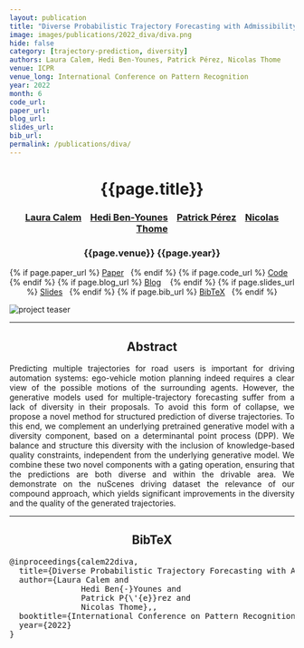 ```yaml
---
layout: publication
title: "Diverse Probabilistic Trajectory Forecasting with Admissibility Constraints"
image: images/publications/2022_diva/diva.png
hide: false
category: [trajectory-prediction, diversity]
authors: Laura Calem, Hedi Ben-Younes, Patrick Pérez, Nicolas Thome
venue: ICPR
venue_long: International Conference on Pattern Recognition
year: 2022
month: 6
code_url: 
paper_url: 
blog_url:
slides_url:
bib_url:
permalink: /publications/diva/
---
```


<h1 align="center"> {{page.title}} </h1>
<!-- Simple call of authors -->
<!-- <h3 align="center"> {{page.authors}} </h3> -->
<!-- Alternatively you can add links to author pages -->
<h3 align="center"> <a href="https://lcalem.github.io/">Laura Calem</a> &nbsp;&nbsp; <a href="https://scholar.google.fr/citations?user=IFLcfvUAAAAJ&hl=fr&oi=ao">Hedi Ben-Younes</a> &nbsp;&nbsp; <a href="https://ptrckprz.github.io/">Patrick Pérez</a> &nbsp;&nbsp; <a href="http://cedric.cnam.fr/~thomen/">Nicolas Thome</a></h3>


<h3 align="center"> {{page.venue}} {{page.year}} </h3>

<div align="center">
  <p>
    {% if page.paper_url %}
    <a href="{{ page.paper_url }}"><i class="far fa-file-pdf"></i> Paper</a>&nbsp;&nbsp;
    {% endif %}
    {% if page.code_url %}
    <a href="{{ page.code_url }}"><i class="fab fa-github"></i> Code</a> &nbsp;&nbsp;
    {% endif %}
    {% if page.blog_url %}
    <a href="{{ page.blog_url }}"><i class="fab fa-blogger"></i> Blog</a> &nbsp;&nbsp;
    {% endif %}
    {% if page.slides_url %}
    <a href="{{ page.slides_url }}"><i class="far fa-file-pdf"></i> Slides</a>&nbsp;&nbsp;
    {% endif %}
    {% if page.bib_url %}
    <a href="{{ page.bib_url}}"><i class="far fa-file-alt"></i> BibTeX</a>&nbsp;&nbsp;
    {% endif %}
  </p>
</div>

<div class="publication-teaser">
    <img src="../../{{ page.image }}" alt="project teaser"/>
</div>


<hr>

<h2  align="center"> Abstract</h2>

<p align="justify">Predicting multiple trajectories for road users is important for driving automation systems: ego-vehicle motion planning indeed requires a clear view of the possible motions of the surrounding agents.
  However, the generative models used for multiple-trajectory forecasting suffer from a lack of diversity in their proposals. 
  To avoid this form of collapse, we propose a novel method for structured prediction of diverse trajectories. 
  To this end, we complement an underlying pretrained generative model with a diversity component, based on a determinantal point process (DPP). 
  We balance and structure this diversity with the inclusion of knowledge-based quality constraints, independent from the underlying generative model.
  We combine these two novel components with a gating operation, ensuring that the predictions are both diverse and within the drivable area.
  We demonstrate on the nuScenes driving dataset the relevance of our compound approach, which yields significant improvements in the diversity and the quality of the generated trajectories. </p>


<hr>


<h2  align="center">BibTeX</h2>
<left>
  <pre class="bibtex-box">
@inproceedings{calem22diva,
  title={Diverse Probabilistic Trajectory Forecasting with Admissibility Constraints},
  author={Laura Calem and
               Hedi Ben{-}Younes and
               Patrick P{\'{e}}rez and
               Nicolas Thome},,
  booktitle={International Conference on Pattern Recognition (ICPR)}
  year={2022}
}</pre>
</left>

<br>
